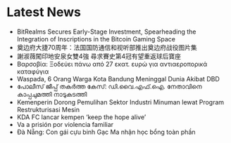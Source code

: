 # Latest News
-  BitRealms Secures Early-Stage Investment, Spearheading the Integration of Inscriptions in the Bitcoin Gaming Space
-  奠边府大捷70周年：法国国防通信和视听部推出奠边府战役图片集
-  謝淑薇闖印地安泉女雙4強 尋求賽史第4冠有望重返球后寶座
-  Βαρσοβία: Ξοδεύει πάνω από 27 εκατ. ευρώ για αντιαεροπορικά καταφύγια
-  Waspada, 6 Orang Warga Kota Bandung Meninggal Dunia Akibat DBD
-  പോലീസ് ജീപ്പ് തകര്‍ത്ത കേസ്: ഡി.വൈ.എഫ്.ഐ. നേതാവിനെ കാപ്പചുമത്തി നാടുകടത്തി
-  Kemenperin Dorong Pemulihan Sektor Industri Minuman lewat Program Restrukturisasi Mesin
-  KDA FC lancar kempen ‘keep the hope alive’
-  Va a prisión por violencia familiar
-  Đà Nẵng: Con gái cựu binh Gạc Ma nhận học bổng toàn phần
